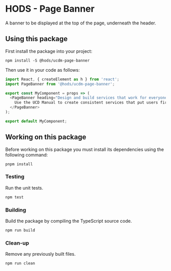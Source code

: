 HODS - Page Banner
==================

A banner to be displayed at the top of the page, underneath the header.


Using this package
------------------

First install the package into your project:

```shell
npm install -S @hods/ucdm-page-banner
```

Then use it in your code as follows:

```js
import React, { createElement as h } from 'react';
import PageBanner from '@hods/ucdm-page-banner';

export const MyComponent = props => (
  <PageBanner heading="Design and build services that work for everyone">
    Use the UCD Manual to create consistent services that put users first.
  </PageBanner>
);

export default MyComponent;
```


Working on this package
-----------------------

Before working on this package you must install its dependencies using
the following command:

```shell
pnpm install
```


### Testing

Run the unit tests.

```shell
npm test
```


### Building

Build the package by compiling the TypeScript source code.

```shell
npm run build
```


### Clean-up

Remove any previously built files.

```shell
npm run clean
```
